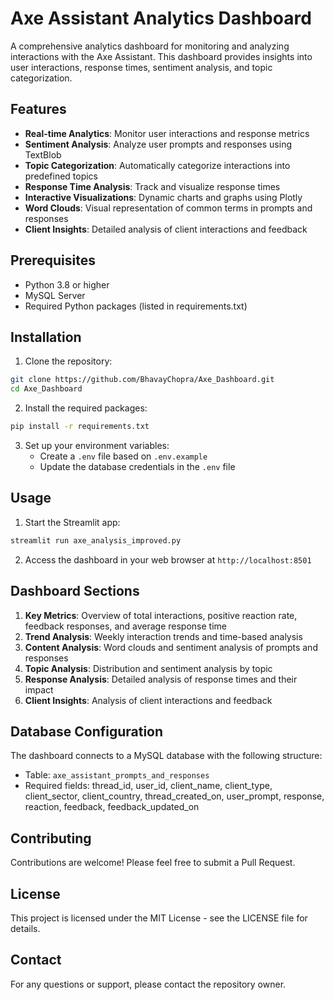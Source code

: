 # Axe Assistant Analytics Dashboard

A comprehensive analytics dashboard for monitoring and analyzing interactions with the Axe Assistant. This dashboard provides insights into user interactions, response times, sentiment analysis, and topic categorization.

## Features

- **Real-time Analytics**: Monitor user interactions and response metrics
- **Sentiment Analysis**: Analyze user prompts and responses using TextBlob
- **Topic Categorization**: Automatically categorize interactions into predefined topics
- **Response Time Analysis**: Track and visualize response times
- **Interactive Visualizations**: Dynamic charts and graphs using Plotly
- **Word Clouds**: Visual representation of common terms in prompts and responses
- **Client Insights**: Detailed analysis of client interactions and feedback

## Prerequisites

- Python 3.8 or higher
- MySQL Server
- Required Python packages (listed in requirements.txt)

## Installation

1. Clone the repository:
```bash
git clone https://github.com/BhavayChopra/Axe_Dashboard.git
cd Axe_Dashboard
```

2. Install the required packages:
```bash
pip install -r requirements.txt
```

3. Set up your environment variables:
   - Create a `.env` file based on `.env.example`
   - Update the database credentials in the `.env` file

## Usage

1. Start the Streamlit app:
```bash
streamlit run axe_analysis_improved.py
```

2. Access the dashboard in your web browser at `http://localhost:8501`

## Dashboard Sections

1. **Key Metrics**: Overview of total interactions, positive reaction rate, feedback responses, and average response time
2. **Trend Analysis**: Weekly interaction trends and time-based analysis
3. **Content Analysis**: Word clouds and sentiment analysis of prompts and responses
4. **Topic Analysis**: Distribution and sentiment analysis by topic
5. **Response Analysis**: Detailed analysis of response times and their impact
6. **Client Insights**: Analysis of client interactions and feedback

## Database Configuration

The dashboard connects to a MySQL database with the following structure:
- Table: `axe_assistant_prompts_and_responses`
- Required fields: thread_id, user_id, client_name, client_type, client_sector, client_country, thread_created_on, user_prompt, response, reaction, feedback, feedback_updated_on

## Contributing

Contributions are welcome! Please feel free to submit a Pull Request.

## License

This project is licensed under the MIT License - see the LICENSE file for details.

## Contact

For any questions or support, please contact the repository owner. 